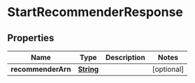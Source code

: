 

# StartRecommenderResponse


## Properties

| Name | Type | Description | Notes |
|------------ | ------------- | ------------- | -------------|
|**recommenderArn** | [**String**](String.md) |  |  [optional] |



